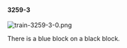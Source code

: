 #### 3259-3
![train-3259-3-0.png](https://github.com/lil-lab/nlvr/raw/master/nlvr/train/images/7/train-3259-3-0.png "train-3259-3-0.png")

There is a blue block on a black block.